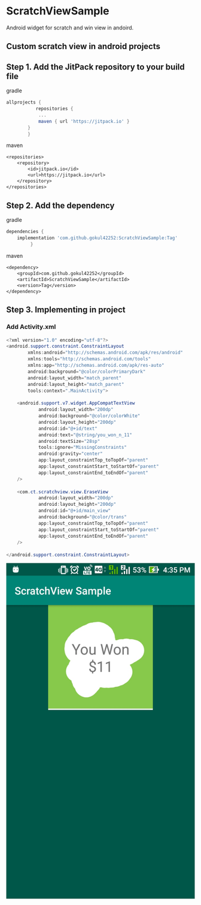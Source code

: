 # ScratchViewSample
Android widget for scratch and win view in andoird.

## Custom scratch view in android projects

## Step 1. Add the JitPack repository to your build file

gradle
```gradle
allprojects {
	       repositories {
			...
			maven { url 'https://jitpack.io' }
		}
	    }
```
maven
```maven
<repositories>
	<repository>
		<id>jitpack.io</id>
		<url>https://jitpack.io</url>
	</repository>
</repositories>
```
## Step 2. Add the dependency

gradle 
```gradle
dependencies {
	implementation 'com.github.gokul42252:ScratchViewSample:Tag'
	     }
```
maven
```maven
<dependency>
	<groupId>com.github.gokul42252</groupId>
	<artifactId>ScratchViewSample</artifactId>
	<version>Tag</version>
</dependency>
```
## Step 3. Implementing in project
### Add Activity.xml
```java
<?xml version="1.0" encoding="utf-8"?>
<android.support.constraint.ConstraintLayout
        xmlns:android="http://schemas.android.com/apk/res/android"
        xmlns:tools="http://schemas.android.com/tools"
        xmlns:app="http://schemas.android.com/apk/res-auto"
        android:background="@color/colorPrimaryDark"
        android:layout_width="match_parent"
        android:layout_height="match_parent"
        tools:context=".MainActivity">

    <android.support.v7.widget.AppCompatTextView
            android:layout_width="200dp"
            android:background="@color/colorWhite"
            android:layout_height="200dp"
            android:id="@+id/text"
            android:text="@string/you_won_n_11"
            android:textSize="28sp"
            tools:ignore="MissingConstraints"
            android:gravity="center"
            app:layout_constraintTop_toTopOf="parent"
            app:layout_constraintStart_toStartOf="parent"
            app:layout_constraintEnd_toEndOf="parent"
    />

    <com.ct.scratchview.view.EraseView
            android:layout_width="200dp"
            android:layout_height="200dp"
            android:id="@+id/main_view"
            android:background="@color/trans"
            app:layout_constraintTop_toTopOf="parent"
            app:layout_constraintStart_toStartOf="parent"
            app:layout_constraintEnd_toEndOf="parent"
    />

</android.support.constraint.ConstraintLayout>
```
![alt text](https://github.com/gokul42252/ScratchViewSample/blob/master/app/Screenshot_20190208-163558.jpg)





